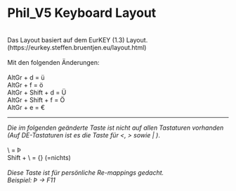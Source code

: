 # Phil_V5 Keyboard Layout


<br />
Das Layout basiert auf dem EurKEY (1.3) Layout.<br />
(https://eurkey.steffen.bruentjen.eu/layout.html)<br />
<br />
Mit den folgenden Änderungen:<br />
<br />
AltGr + d = ü<br />
AltGr + f = ö<br />
AltGr + Shift + d = Ü<br />
AltGr + Shift + f = Ö<br />
AltGr + e = €<br />

---


*Die im folgenden geänderte Taste ist nicht auf allen Tastaturen vorhanden<br />
(Auf DE-Tastaturen ist es die Taste für <, > sowie | )*.<br />
<br />
\ = Þ<br />
Shift + \ = {} (=nichts)<br />
<br />
*Diese Taste ist für persönliche Re-mappings gedacht.<br />
Beispiel: Þ -> F11* <br />
